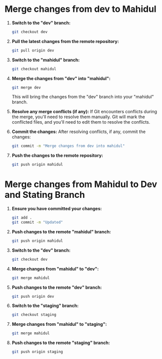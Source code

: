 # Merge changes from dev to Mahidul
1. **Switch to the "dev" branch:**
   ```bash
   git checkout dev
   ```

2. **Pull the latest changes from the remote repository:**
   ```bash
   git pull origin dev
   ```

3. **Switch to the "mahidul" branch:**
   ```bash
   git checkout mahidul
   ```

4. **Merge the changes from "dev" into "mahidul":**
   ```bash
   git merge dev
   ```

   This will bring the changes from the "dev" branch into your "mahidul" branch.

5. **Resolve any merge conflicts (if any):**
   If Git encounters conflicts during the merge, you'll need to resolve them manually. Git will mark the conflicted files, and you'll need to edit them to resolve the conflicts.

6. **Commit the changes:**
   After resolving conflicts, if any, commit the changes:
   ```bash
   git commit -m "Merge changes from dev into mahidul"
   ```

7. **Push the changes to the remote repository:**
   ```bash
   git push origin mahidul
   ```

# Merge changes from Mahidul to Dev and Stating Branch

1. **Ensure you have committed your changes:**
   ```bash
   git add .
   git commit -m "Updated"
   ```

2. **Push changes to the remote "mahidul" branch:**
   ```bash
   git push origin mahidul
   ```

3. **Switch to the "dev" branch:**
   ```bash
   git checkout dev
   ```

4. **Merge changes from "mahidul" to "dev":**
   ```bash
   git merge mahidul
   ```

5. **Push changes to the remote "dev" branch:**
   ```bash
   git push origin dev
   ```

6. **Switch to the "staging" branch:**
   ```bash
   git checkout staging
   ```

7. **Merge changes from "mahidul" to "staging":**
   ```bash
   git merge mahidul
   ```

8. **Push changes to the remote "staging" branch:**
   ```bash
   git push origin staging
   ```

